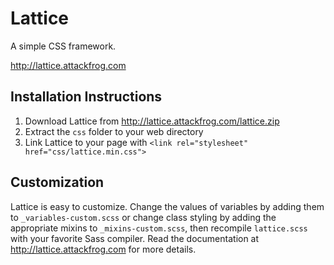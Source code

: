 # Lattice
A simple CSS framework.

http://lattice.attackfrog.com


## Installation Instructions

1. Download Lattice from http://lattice.attackfrog.com/lattice.zip
2. Extract the `css` folder to your web directory
3. Link Lattice to your page with `<link rel="stylesheet" href="css/lattice.min.css">`

## Customization

Lattice is easy to customize. Change the values of variables by adding them to `_variables-custom.scss` or change class styling by adding the appropriate mixins to `_mixins-custom.scss`, then recompile `lattice.scss` with your favorite Sass compiler. Read the documentation at http://lattice.attackfrog.com for more details.